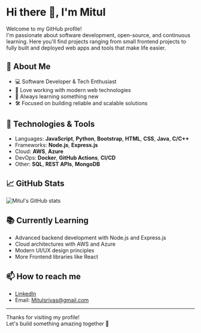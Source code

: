 # Hi there 👋, I'm Mitul

Welcome to my GitHub profile!  
I'm passionate about software development, open-source, and continuous learning. Here you'll find projects ranging from small frontend projects to fully built and deployed web apps and tools that make life easier.

## 🌟 About Me

- 💻 Software Developer & Tech Enthusiast
- 🚀 Love working with modern web technologies
- 🧠 Always learning something new
- 🛠️ Focused on building reliable and scalable solutions

## 🔧 Technologies & Tools

- Languages: **JavaScript**, **Python**, **Bootstrap**, **HTML**, **CSS**, **Java**, **C/C++**
- Frameworks: **Node.js**, **Express.js**
- Cloud: **AWS**, **Azure**
- DevOps: **Docker**, **GitHub Actions**, **CI/CD**
- Other: **SQL**, **REST APIs**, **MongoDB**

## 📈 GitHub Stats

![Mitul's GitHub stats](https://github-readme-stats.vercel.app/api?username=Mitul82&show_icons=true&theme=radical)

## 📚 Currently Learning

- Advanced backend development with Node.js and Express.js
- Cloud architectures with AWS and Azure
- Modern UI/UX design principles
- More Frontend libraries like React

## 📫 How to reach me

- [LinkedIn](https://www.linkedin.com/in/mitul82/)
- Email: Mitulsrivas@gmail.com
---

Thanks for visiting my profile!  
Let's build something amazing together 🚀
